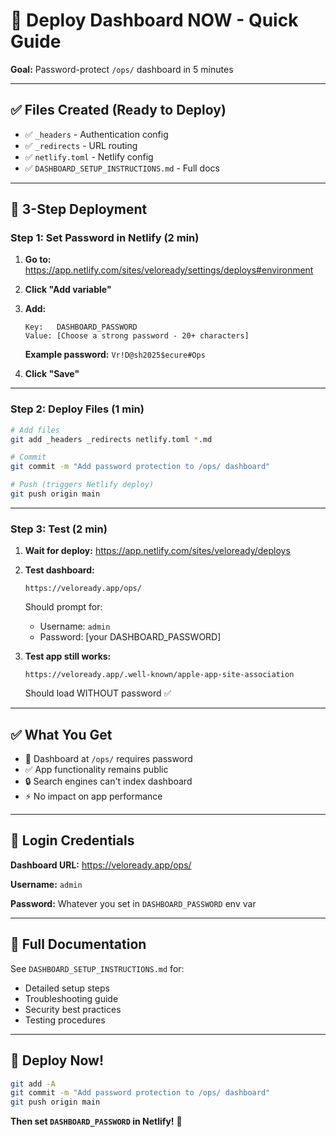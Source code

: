 # 🚀 Deploy Dashboard NOW - Quick Guide

**Goal:** Password-protect `/ops/` dashboard in 5 minutes

---

## ✅ **Files Created (Ready to Deploy)**

- ✅ `_headers` - Authentication config
- ✅ `_redirects` - URL routing
- ✅ `netlify.toml` - Netlify config
- ✅ `DASHBOARD_SETUP_INSTRUCTIONS.md` - Full docs

---

## 🎯 **3-Step Deployment**

### **Step 1: Set Password in Netlify (2 min)**

1. **Go to:** https://app.netlify.com/sites/veloready/settings/deploys#environment

2. **Click "Add variable"**

3. **Add:**
   ```
   Key:   DASHBOARD_PASSWORD
   Value: [Choose a strong password - 20+ characters]
   ```
   
   **Example password:** `Vr!D@sh2025$ecure#Ops`

4. **Click "Save"**

---

### **Step 2: Deploy Files (1 min)**

```bash
# Add files
git add _headers _redirects netlify.toml *.md

# Commit
git commit -m "Add password protection to /ops/ dashboard"

# Push (triggers Netlify deploy)
git push origin main
```

---

### **Step 3: Test (2 min)**

1. **Wait for deploy:** https://app.netlify.com/sites/veloready/deploys

2. **Test dashboard:**
   ```
   https://veloready.app/ops/
   ```
   
   Should prompt for:
   - Username: `admin`
   - Password: [your DASHBOARD_PASSWORD]

3. **Test app still works:**
   ```
   https://veloready.app/.well-known/apple-app-site-association
   ```
   
   Should load WITHOUT password ✅

---

## ✅ **What You Get**

- 🔐 Dashboard at `/ops/` requires password
- ✅ App functionality remains public
- 🔒 Search engines can't index dashboard
- ⚡ No impact on app performance

---

## 🎯 **Login Credentials**

**Dashboard URL:** https://veloready.app/ops/

**Username:** `admin`

**Password:** Whatever you set in `DASHBOARD_PASSWORD` env var

---

## 📝 **Full Documentation**

See `DASHBOARD_SETUP_INSTRUCTIONS.md` for:
- Detailed setup steps
- Troubleshooting guide
- Security best practices
- Testing procedures

---

## 🚀 **Deploy Now!**

```bash
git add -A
git commit -m "Add password protection to /ops/ dashboard"
git push origin main
```

**Then set `DASHBOARD_PASSWORD` in Netlify!** 🔐

